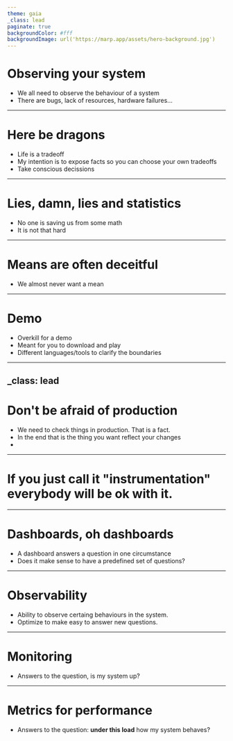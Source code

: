 ```yaml
---
theme: gaia
_class: lead
paginate: true
backgroundColor: #fff
backgroundImage: url('https://marp.app/assets/hero-background.jpg')
---
```


# Observing your system

 - We all need to observe the behaviour of a system
 - There are bugs, lack of resources, hardware failures...

---

# Here be dragons

 - Life is a tradeoff
 - My intention is to expose facts so you can choose your own tradeoffs
 - Take conscious decissions

---

# Lies, damn, lies and statistics

 - No one is saving us from some math
 - It is not that hard

---

# Means are often deceitful

- We almost never want a mean

---

# Demo

 - Overkill for a demo
 - Meant for you to download and play
 - Different languages/tools to clarify the boundaries

---
_class: lead
---

# Don't be afraid of production

- We need to check things in production. That is a fact.
- In the end that is the thing you want reflect your changes
-

---

# If you just call it "instrumentation" everybody will be ok with it.

---

# Dashboards, oh dashboards

- A dashboard answers a question in one circumstance
- Does it make sense to have a predefined set of questions?


---

# Observability

- Ability to observe certaing behaviours in the system.
- Optimize to make easy to answer new questions.

---

# Monitoring

- Answers to the question, is my system up?

---

# Metrics for performance

- Answers to the question: **under this load** how my system behaves?

